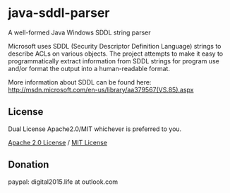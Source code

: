 # java-sddl-parser
A well-formed Java Windows SDDL string parser

Microsoft uses SDDL (Security Descriptor Definition Language) strings to describe ACLs on various objects. The project attempts to make it easy to programmatically extract information from SDDL strings for program use and/or format the output into a human-readable format.

More information about SDDL can be found here: http://msdn.microsoft.com/en-us/library/aa379567(VS.85).aspx

## License

Dual License Apache2.0/MIT whichever is preferred to you.

[Apache 2.0 License](license) /
[MIT License](license)

## Donation
paypal: digital2015.life at outlook.com
